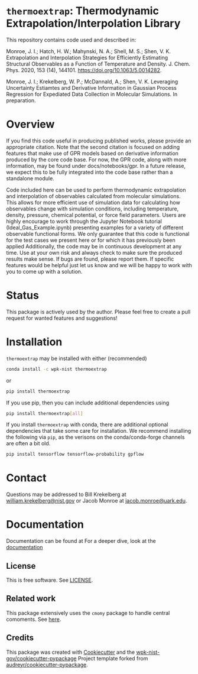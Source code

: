 # `thermoextrap`: Thermodynamic Extrapolation/Interpolation Library
This repository contains code used and described in:

Monroe, J. I.; Hatch, H. W.; Mahynski, N. A.; Shell, M. S.; Shen, V. K. Extrapolation and Interpolation Strategies for Efficiently Estimating Structural Observables as a Function of Temperature and Density. J. Chem. Phys. 2020, 153 (14), 144101. https://doi.org/10.1063/5.0014282.

Monroe, J. I.; Krekelberg, W. P.; McDannald, A.; Shen, V. K. Leveraging Uncertainty Estiamtes and Derivative Information in Gaussian Process Regression for Expediated Data Collection in Molecular Simulations. In preparation.

# Overview

If you find this code useful in producing published works, please provide an appropriate citation.
Note that the second citation is focused on adding features that make use of GPR models based on derivative information produced by the core code base.
For now, the GPR code, along with more information, may be found under docs/notebooks/gpr.
In a future release, we expect this to be fully integrated into the code base rather than a standalone module.

Code included here can be used to perform thermodynamic extrapolation and
interpolation of observables calculated from molecular simulations. This allows
for more efficient use of simulation data for calculating how observables change
with simulation conditions, including temperature, density, pressure, chemical
potential, or force field parameters. Users are highly encourage to work through
the Jupyter Notebook tutorial (Ideal_Gas_Example.ipynb) presenting examples for
a variety of different observable functional forms. We only guarantee that this
code is functional for the test cases we present here or for which it has
previously been applied Additionally, the code may be in continuous development
at any time. Use at your own risk and always check to make sure the produced
results make sense. If bugs are found, please report them. If specific features
would be helpful just let us know and we will be happy to work with you to come
up with a solution.


# Status

This package is actively used by the author.  Please feel free to create a pull request for wanted features and suggestions!


# Installation

`thermoextrap` may be installed with either (recommended)
```bash
conda install -c wpk-nist thermoextrap
```
or
```bash
pip install thermoextrap
```

If you use pip, then you can include additional dependencies using
```bash
pip install thermoextrap[all]
```

If you install `thermoextrap` with conda, there are additional optional dependencies that take some care for installation.  We recommend installing the following via `pip`, as the verisons on the conda/conda-forge channels are often a bit old.
```bash
pip install tensorflow tensorflow-probability gpflow
```

# Contact
Questions may be addressed to Bill Krekelberg at william.krekelberg@nist.gov or Jacob Monroe at jacob.monroe@uark.edu.


# Documentation

Documentation can be found at
For a deeper dive, look at the [documentation](https://pages.nist.gov/thermo-extrap/)


## License

This is free software.  See [LICENSE](LICENSE).

## Related work

This package extensively uses the ``cmomy`` package to handle central comoments.  See [here](https://github.com/usnistgov/cmomy).


## Credits

This package was created with
[Cookiecutter](https://github.com/audreyr/cookiecutter) and the
[wpk-nist-gov/cookiecutter-pypackage](https://github.com/wpk-nist-gov/cookiecutter-pypackage)
Project template forked from
[audreyr/cookiecutter-pypackage](https://github.com/audreyr/cookiecutter-pypackage).

